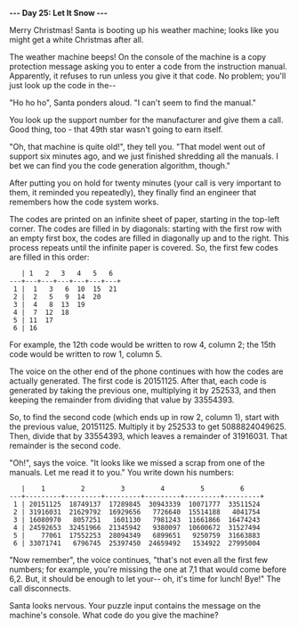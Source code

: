 **--- Day 25: Let It Snow ---**

Merry Christmas! Santa is booting up his weather machine; looks like you might get a white Christmas after all.

The weather machine beeps! On the console of the machine is a copy protection message asking you to enter a code from
the instruction manual. Apparently, it refuses to run unless you give it that code. No problem; you'll just look up the
code in the--

"Ho ho ho", Santa ponders aloud. "I can't seem to find the manual."

You look up the support number for the manufacturer and give them a call. Good thing, too - that 49th star wasn't going
to earn itself.

"Oh, that machine is quite old!", they tell you. "That model went out of support six minutes ago, and we just finished
shredding all the manuals. I bet we can find you the code generation algorithm, though."

After putting you on hold for twenty minutes (your call is very important to them, it reminded you repeatedly), they
finally find an engineer that remembers how the code system works.

The codes are printed on an infinite sheet of paper, starting in the top-left corner. The codes are filled in by
diagonals: starting with the first row with an empty first box, the codes are filled in diagonally up and to the right.
This process repeats until the infinite paper is covered. So, the first few codes are filled in this order:

```
   | 1   2   3   4   5   6  
---+---+---+---+---+---+---+
 1 |  1   3   6  10  15  21
 2 |  2   5   9  14  20
 3 |  4   8  13  19
 4 |  7  12  18
 5 | 11  17
 6 | 16
```

For example, the 12th code would be written to row 4, column 2; the 15th code would be written to row 1, column 5.

The voice on the other end of the phone continues with how the codes are actually generated. The first code is 20151125.
After that, each code is generated by taking the previous one, multiplying it by 252533, and then keeping the remainder
from dividing that value by 33554393.

So, to find the second code (which ends up in row 2, column 1), start with the previous value, 20151125. Multiply it by
252533 to get 5088824049625. Then, divide that by 33554393, which leaves a remainder of 31916031. That remainder is the
second code.

"Oh!", says the voice. "It looks like we missed a scrap from one of the manuals. Let me read it to you." You write down
his numbers:

```
   |    1         2         3         4         5         6
---+---------+---------+---------+---------+---------+---------+
 1 | 20151125  18749137  17289845  30943339  10071777  33511524
 2 | 31916031  21629792  16929656   7726640  15514188   4041754
 3 | 16080970   8057251   1601130   7981243  11661866  16474243
 4 | 24592653  32451966  21345942   9380097  10600672  31527494
 5 |    77061  17552253  28094349   6899651   9250759  31663883
 6 | 33071741   6796745  25397450  24659492   1534922  27995004
 ```

"Now remember", the voice continues, "that's not even all the first few numbers; for example, you're missing the one
at 7,1 that would come before 6,2. But, it should be enough to let your-- oh, it's time for lunch! Bye!" The call
disconnects.

Santa looks nervous. Your puzzle input contains the message on the machine's console. What code do you give the machine?
